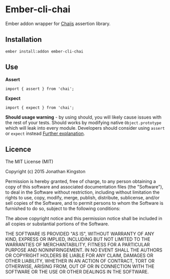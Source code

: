 # Ember-cli-chai

Ember addon wrapper for [Chaijs](https://github.com/chaijs/chai) assertion library.


## Installation

```
ember install:addon ember-cli-chai
```

## Use

**Assert**

```
import { assert } from 'chai';
```

**Expect**

```
import { expect } from 'chai';
```

**Should usage warning** - by using should, you will likely cause issues with the rest of your tests.
Should works by modifying native `Object.prototype` which will leak into every module.
Developers should consider using `assert` or `expect` instead [Further explanation](https://github.com/switchfly/ember-cli-mocha/issues/14#issuecomment-75466055).

## Licence

The MIT License (MIT)

Copyright (c) 2015 Jonathan Kingston

Permission is hereby granted, free of charge, to any person obtaining a copy
of this software and associated documentation files (the "Software"), to deal
in the Software without restriction, including without limitation the rights
to use, copy, modify, merge, publish, distribute, sublicense, and/or sell
copies of the Software, and to permit persons to whom the Software is
furnished to do so, subject to the following conditions:

The above copyright notice and this permission notice shall be included in
all copies or substantial portions of the Software.

THE SOFTWARE IS PROVIDED "AS IS", WITHOUT WARRANTY OF ANY KIND, EXPRESS OR
IMPLIED, INCLUDING BUT NOT LIMITED TO THE WARRANTIES OF MERCHANTABILITY,
FITNESS FOR A PARTICULAR PURPOSE AND NONINFRINGEMENT. IN NO EVENT SHALL THE
AUTHORS OR COPYRIGHT HOLDERS BE LIABLE FOR ANY CLAIM, DAMAGES OR OTHER
LIABILITY, WHETHER IN AN ACTION OF CONTRACT, TORT OR OTHERWISE, ARISING FROM,
OUT OF OR IN CONNECTION WITH THE SOFTWARE OR THE USE OR OTHER DEALINGS IN
THE SOFTWARE.
